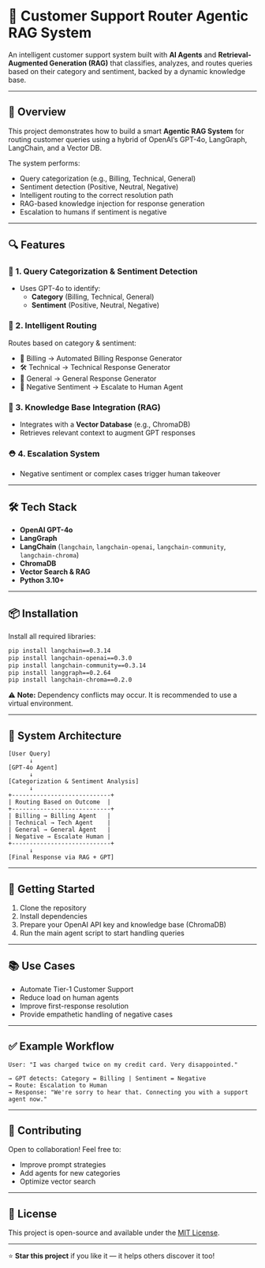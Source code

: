 # 🤖 Customer Support Router Agentic RAG System

An intelligent customer support system built with **AI Agents** and **Retrieval-Augmented Generation (RAG)** that classifies, analyzes, and routes queries based on their category and sentiment, backed by a dynamic knowledge base.

---

## 🧠 Overview

This project demonstrates how to build a smart **Agentic RAG System** for routing customer queries using a hybrid of OpenAI’s GPT-4o, LangGraph, LangChain, and a Vector DB.

The system performs:
- Query categorization (e.g., Billing, Technical, General)
- Sentiment detection (Positive, Neutral, Negative)
- Intelligent routing to the correct resolution path
- RAG-based knowledge injection for response generation
- Escalation to humans if sentiment is negative

---

## 🔍 Features

### 🧾 1. Query Categorization & Sentiment Detection
- Uses GPT-4o to identify:
  - **Category** (Billing, Technical, General)
  - **Sentiment** (Positive, Neutral, Negative)

### 🔀 2. Intelligent Routing
Routes based on category & sentiment:
- 🔁 Billing → Automated Billing Response Generator
- 🛠️ Technical → Technical Response Generator
- 💬 General → General Response Generator
- 🚨 Negative Sentiment → Escalate to Human Agent

### 🔎 3. Knowledge Base Integration (RAG)
- Integrates with a **Vector Database** (e.g., ChromaDB)
- Retrieves relevant context to augment GPT responses

### ⛑️ 4. Escalation System
- Negative sentiment or complex cases trigger human takeover

---

## 🛠️ Tech Stack

- **OpenAI GPT-4o**
- **LangGraph**
- **LangChain** (`langchain`, `langchain-openai`, `langchain-community`, `langchain-chroma`)
- **ChromaDB**
- **Vector Search & RAG**
- **Python 3.10+**

---

## 📦 Installation

Install all required libraries:

```bash
pip install langchain==0.3.14
pip install langchain-openai==0.3.0
pip install langchain-community==0.3.14
pip install langgraph==0.2.64
pip install langchain-chroma==0.2.0
```

⚠️ **Note:** Dependency conflicts may occur. It is recommended to use a virtual environment.

---

## 🧩 System Architecture

```text
[User Query]
      ↓
[GPT-4o Agent]
      ↓
[Categorization & Sentiment Analysis]
      ↓
+----------------------------+
| Routing Based on Outcome  |
+----------------------------+
| Billing → Billing Agent   |
| Technical → Tech Agent    |
| General → General Agent   |
| Negative → Escalate Human |
+----------------------------+
      ↓
[Final Response via RAG + GPT]
```

---

## 🚀 Getting Started

1. Clone the repository
2. Install dependencies
3. Prepare your OpenAI API key and knowledge base (ChromaDB)
4. Run the main agent script to start handling queries

---

## 📚 Use Cases

- Automate Tier-1 Customer Support
- Reduce load on human agents
- Improve first-response resolution
- Provide empathetic handling of negative cases

---

## ✅ Example Workflow

```text
User: "I was charged twice on my credit card. Very disappointed."

→ GPT detects: Category = Billing | Sentiment = Negative  
→ Route: Escalation to Human  
→ Response: "We're sorry to hear that. Connecting you with a support agent now."
```

---

## 🤝 Contributing

Open to collaboration! Feel free to:
- Improve prompt strategies
- Add agents for new categories
- Optimize vector search

---

## 📜 License

This project is open-source and available under the [MIT License](LICENSE).

---

⭐ **Star this project** if you like it — it helps others discover it too!
```